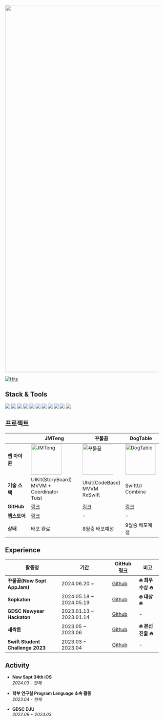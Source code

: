 
<!--
**hooni0918/hooni0918** is a ✨ _special_ ✨ repository because its `README.md` (this file) appears on your GitHub profile.

- 🔭 I’m currently working on ..
- 🌱 I’m currently learning ...
- 👯 I’m looking to collaborate on ...
- 🤔 I’m looking for help with ...
- 💬 Ask me about ...
- 📫 How to reach me: ...
- 😄 Pronouns: ...
- ⚡ Fun fact: ...
-->
<img width="1200" src="https://github.com/hooni0918/hooni0918/assets/109647045/24c2ae92-a64e-4a12-bfda-5bdd3457e4de">



[![Hits](https://hits.seeyoufarm.com/api/count/incr/badge.svg?url=https%3A%2F%2Fgithub.com%2Fhooni0918%2Fhit-counter&count_bg=%2379C83D&title_bg=%23555555&icon=github.svg&icon_color=%23FFFFFF&title=visited&edge_flat=false)](https://hits.seeyoufarm.com)


## Stack & Tools
<p>
<img src="https://img.shields.io/badge/Swift-F05138?&style=flat-square&logo=Swift&logoColor=white"/>
<img src="https://img.shields.io/badge/SwiftUI-2C68B5?&style=flat-square&logo=Swift&logoColor=white"/>
<img src="https://img.shields.io/badge/Xcode-147EFB?&style=flat-square&logo=Xcode&logoColor=white"/>

<!-- <p style="margin-right: 40;"> -->
<img src="https://img.shields.io/badge/Git-F05032?&style=flat-square&logo=Git&logoColor=white"/>
<img src="https://img.shields.io/badge/GitHub-111111?&style=flat-square&logo=GitHub&logoColor=white"/>
<img src="https://img.shields.io/badge/CocoaPods-EE3322?&style=flat-square&logo=CocoaPods&logoColor=white"/> 
<img src="https://img.shields.io/badge/Postman-FF6C37?&style=flat-square&logo=Postman&logoColor=white"/>
<img src="https://img.shields.io/badge/Figma-ef8c7d?&style=flat-square&logo=Figma&logoColor=white"/>
<img src="https://img.shields.io/badge/jira-0052CC?&style=flat-square&logo=jira&logoColor=white"/>
<img src="https://img.shields.io/badge/slack-4A154B?&style=flat-square&logo=slack&logoColor=white"/>
<img src="https://img.shields.io/badge/notion-000000?&style=flat-square&logo=notion&logoColor=white"/>

## 프로젝트
|          | JMTeng | 꾸물꿈 | DogTable |
|----------|--------|------------|------------|
| **앱 아이콘** | <img width="100" src="https://github.com/hooni0918/hooni0918/assets/109647045/0b10a698-43db-4b9d-b83d-6ea986405ec4" alt="JMTeng"> | <img width="100" src="https://github.com/user-attachments/assets/0c624c1f-ff00-4ede-88e6-91b6c8a40533" alt="꾸물꿈"> | <img width="100" src="https://github.com/user-attachments/assets/31e6b08a-ad9c-4cda-b0ad-272bb5d1bd96" alt="DogTable"> |
| **기술 스택** | UIKit(StoryBoard) <br> MVVM + Coordinator <br> Tuist  | UIkit(CodeBase) <br> MVVM <br> RxSwift | SwiftUI <br> Combine |
| **GitHub** | [링크](https://github.com/team-JMT/JMT-iOS-repack) | [링크](https://github.com/OMZigak/KKUYOS) | [링크](https://github.com/Graduate-PetsTable/repack-PT) |
| **앱스토어** | [링크](https://apps.apple.com/kr/app/jmteng-%EC%9A%B0%EB%A6%AC%EB%A7%8C%EC%9D%98-%EB%A7%9B%EC%A7%91%EB%A6%AC%EC%8A%A4%ED%8A%B8/id6478379579) | - | - |
| **상태** | 배포 완료 | 8월중 배포예정 | 9월중 배포예정 |


## Experience
| 활동명                        | 기간                        | GitHub 링크 | 비고                     |
| ---------------------------- | ------------------------- | ---------------------------- | ---------------------------- |
| **꾸물꿈(Now Sopt AppJam)**                   | 2024.06.20 ~              | [Github](https://github.com/OMZigak/KKUYOS) | **🔥 최우수상 🔥** |
| **Sopkaton**                 | 2024.05.18 ~ 2024.05.19    | [Github](https://github.com/34th-SOPKATHON-iOS-TEAM1/iOS) | **🔥 대상 🔥** |
| **GDSC Newyear Hackaton**    | 2023.01.13 ~ 2023.01.14    | [Github](https://github.com/GDSC-Hackathon-TeamB) | - |
| **새싹톤**                    | 2023.05 ~ 2023.06          | [Github](https://github.com/hooni0918/Sesacthon_DoitDoitChu/tree/main) | **🔥 본선 진출 🔥** |
| **Swift Student Challenge 2023** | 2023.03 ~ 2023.04 | [Github](https://github.com/hooni0918/WWDC2023-Scholaship) | - |

## **Activity**

- **Now Sopt 34th iOS**  
  _2024.03 - 현재_

- **학부 연구실 Program Language 소속 활동**  
  _2023.04 - 현재_

- **GDSC DJU**  
  _2022.09 ~ 2024.03_
